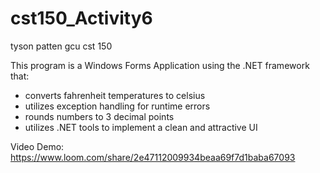 # cst150_Activity6

tyson patten
gcu
cst 150

This program is a Windows Forms Application using the .NET framework that:
- converts fahrenheit temperatures to celsius
- utilizes exception handling for runtime errors
- rounds numbers to 3 decimal points
- utilizes .NET tools to implement a clean and attractive UI

Video Demo: https://www.loom.com/share/2e47112009934beaa69f7d1baba67093
